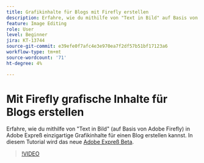 ```yaml
---
title: Grafikinhalte für Blogs mit Firefly erstellen
description: Erfahre, wie du mithilfe von "Text in Bild" auf Basis von Adobe Firefly in Adobe Expreß einzigartige Grafikinhalte für einen Blog erstellen kannst.
feature: Image Editing
role: User
level: Beginner
jira: KT-13744
source-git-commit: e39efe0f7afc4e3e970ea7f2df57b51bf17123a6
workflow-type: tm+mt
source-wordcount: '71'
ht-degree: 4%

---
```


# Mit Firefly grafische Inhalte für Blogs erstellen

Erfahre, wie du mithilfe von &quot;Text in Bild&quot; (auf Basis von Adobe Firefly) in Adobe Expreß einzigartige Grafikinhalte für einen Blog erstellen kannst. In diesem Tutorial wird das neue [Adobe Expreß Beta](https://www.adobe.com/express/).

>[!VIDEO](https://video.tv.adobe.com/v/3422408?quality=12&learn=on&hidetitle=true)
